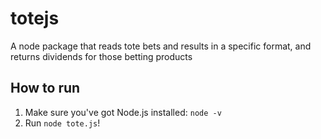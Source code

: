# totejs
A node package that reads tote bets and results in a specific format, and returns dividends for those betting products

## How to run
1. Make sure you've got Node.js installed: `node -v`
2. Run `node tote.js`!